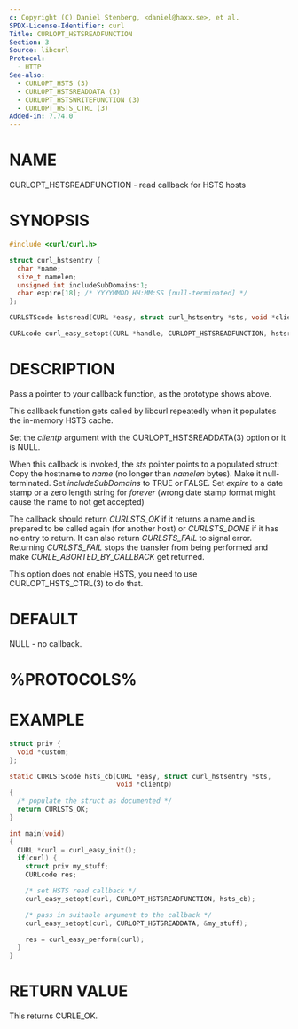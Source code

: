 ```yaml
---
c: Copyright (C) Daniel Stenberg, <daniel@haxx.se>, et al.
SPDX-License-Identifier: curl
Title: CURLOPT_HSTSREADFUNCTION
Section: 3
Source: libcurl
Protocol:
  - HTTP
See-also:
  - CURLOPT_HSTS (3)
  - CURLOPT_HSTSREADDATA (3)
  - CURLOPT_HSTSWRITEFUNCTION (3)
  - CURLOPT_HSTS_CTRL (3)
Added-in: 7.74.0
---
```


# NAME

CURLOPT_HSTSREADFUNCTION - read callback for HSTS hosts

# SYNOPSIS

~~~c
#include <curl/curl.h>

struct curl_hstsentry {
  char *name;
  size_t namelen;
  unsigned int includeSubDomains:1;
  char expire[18]; /* YYYYMMDD HH:MM:SS [null-terminated] */
};

CURLSTScode hstsread(CURL *easy, struct curl_hstsentry *sts, void *clientp);

CURLcode curl_easy_setopt(CURL *handle, CURLOPT_HSTSREADFUNCTION, hstsread);
~~~

# DESCRIPTION

Pass a pointer to your callback function, as the prototype shows above.

This callback function gets called by libcurl repeatedly when it populates the
in-memory HSTS cache.

Set the *clientp* argument with the CURLOPT_HSTSREADDATA(3) option
or it is NULL.

When this callback is invoked, the *sts* pointer points to a populated
struct: Copy the hostname to *name* (no longer than *namelen*
bytes). Make it null-terminated. Set *includeSubDomains* to TRUE or
FALSE. Set *expire* to a date stamp or a zero length string for *forever*
(wrong date stamp format might cause the name to not get accepted)

The callback should return *CURLSTS_OK* if it returns a name and is
prepared to be called again (for another host) or *CURLSTS_DONE* if it has
no entry to return. It can also return *CURLSTS_FAIL* to signal
error. Returning *CURLSTS_FAIL* stops the transfer from being performed
and make *CURLE_ABORTED_BY_CALLBACK* get returned.

This option does not enable HSTS, you need to use CURLOPT_HSTS_CTRL(3) to
do that.

# DEFAULT

NULL - no callback.

# %PROTOCOLS%

# EXAMPLE

~~~c
struct priv {
  void *custom;
};

static CURLSTScode hsts_cb(CURL *easy, struct curl_hstsentry *sts,
                           void *clientp)
{
  /* populate the struct as documented */
  return CURLSTS_OK;
}

int main(void)
{
  CURL *curl = curl_easy_init();
  if(curl) {
    struct priv my_stuff;
    CURLcode res;

    /* set HSTS read callback */
    curl_easy_setopt(curl, CURLOPT_HSTSREADFUNCTION, hsts_cb);

    /* pass in suitable argument to the callback */
    curl_easy_setopt(curl, CURLOPT_HSTSREADDATA, &my_stuff);

    res = curl_easy_perform(curl);
  }
}
~~~

# RETURN VALUE

This returns CURLE_OK.
